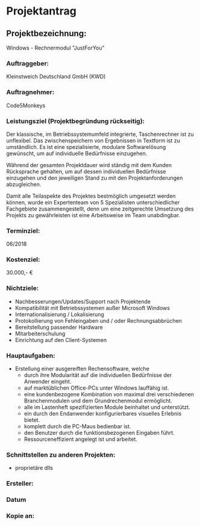 
# Projektantrag

## Projektbezeichnung:
Windows - Rechnermodul "JustForYou"

### Auftraggeber:
Kleinstweich Deutschland GmbH (KWD)

### Auftragnehmer:
Code5Monkeys

### Leistungsziel (Projektbegründung rückseitig):
Der klassische, im Betriebssystemumfeld integrierte, Taschenrechner ist zu unflexibel. Das zwischenspeichern von Ergebnissen in Textform ist zu umständlich. Es ist eine spezialisierte, modulare Softwarelösung gewünscht, um auf individuelle Bedürfnisse einzugehen.

Während der gesamten Projektdauer wird ständig mit dem Kunden Rücksprache gehalten, um auf dessen individuellen Bedürfnisse einzugehen und den jeweiligen Stand zu mit den Projektanforderungen abzugleichen.

Damit alle Teilaspekte des Projektes bestmöglich umgesetzt werden können, wurde ein Expertenteam von 5 Spezialisten unterschiedlicher Fachgebiete zusammengestellt, denn um eine zeitgerechte Umsetzung des Projekts zu gewährleisten ist eine Arbeitsweise im Team unabdingbar.
### Terminziel:
06/2018

### Kostenziel:
30.000,- €

### Nichtziele:
- Nachbesserungen/Updates/Support nach Projektende
- Kompatibilität mit Betriebssystemen außer Microsoft Windows
- Internationalisierung / Lokalisierung
- Protokollierung von Fehleingaben und / oder Rechnungsabbrüchen
- Bereitstellung passender Hardware
- Mitarbeiterschulung
- Einrichtung auf den Client-Systemen

### Hauptaufgaben:
- Erstellung einer ausgereiften Rechensoftware, welche
    - durch ihre Modularität auf die individuellen Bedürfnisse der Anwender eingeht.
    - auf marktüblichen Office-PCs unter Windows lauffähig ist.
    - eine kundenbezogene Kombination von maximal drei verschiedenen Branchenmodulen und dem Grundrechenmodul ermöglicht.
    - alle im Lastenheft spezifizierten Module beinhaltet und unterstützt.
    - ein durch den Endanwender konfigurierbares visuelles Erlebnis bietet.
    - komplett durch die PC-Maus bedienbar ist.
    - den Benutzer durch die funktionsbezogenen Eingaben führt.
    - Ressourceneffizient angelegt ist und arbeitet.
  
### Schnittstellen zu anderen Projekten:
- proprietäre dlls

### Ersteller:

### Datum

### Kopie an:
